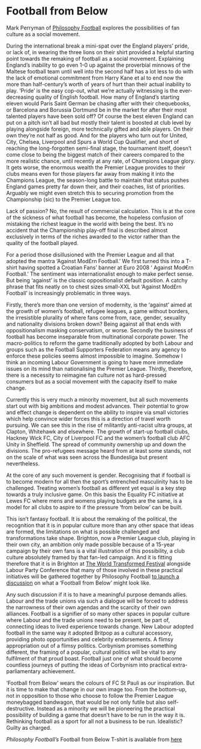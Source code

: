 Football from Below
===================

Mark Perryman of [Philosophy
Football](https://www.philosophyfootball.com/) explores the
possibilities of fan culture as a social movement.

During the international break a mini-spat over the England players’
pride, or lack of, in wearing the three lions on their shirt provided a
helpful starting point towards the remaking of football as a social
movement. Explaining England’s inability to go even 1-0 up against the
proverbial minnows of the Maltese football team until well into the
second half has a lot less to do with the lack of emotional commitment
from Harry Kane et al to end now the more than half-century’s worth of
years of hurt than their actual inability to play. ‘Pride’ is the easy
cop-out, what we’re actually witnessing is the ever-decreasing quality
of English football. How many of England’s starting eleven would Paris
Saint German be chasing after with their chequebooks, or Barcelona and
Borussia Dortmund be in the market for after their most talented players
have been sold off? Of course the best eleven England can put on a pitch
isn’t all bad but mostly their talent is boosted at club level by
playing alongside foreign, more technically gifted and able players. On
their own they’re not half as good. And for the players who turn out for
United, City, Chelsea, Liverpool and Spurs a World Cup Qualifier, and
short of reaching the long-forgotten semi-final stage, the tournament
itself, doesn’t come close to being the biggest match of their careers
compared to the more realistic chance, until recently at any rate, of
Champions League glory. It gets worse, the enormous wealth the Premier
League provides to their clubs means even for those players far away
from making it into the Champions League, the season-long battle to
maintain that status pushes England games pretty far down their, and
their coaches, list of priorities. Arguably we might even stretch this
to securing promotion from the Championship (sic) to the Premier League
too.

Lack of passion? No, the result of commercial calculation. This is at
the core of the sickness of what football has become, the hopeless
confusion of mistaking the richest league in the world with being the
best. It’s no accident that the Championship play-off final is described
almost exclusively in terms of the riches awarded to the victor rather
than the quality of the football played.

For a period those disillusioned with the Premier League and all that
adopted the mantra ‘Against Mod£rn Football.’ We first turned this into
a T-shirt having spotted a Croatian Fans’ banner at Euro 2008 ‘ Against
Mod€rn Football.’ The sentiment was internationalist enough to make
perfect sense. But being ‘against’ is the classic oppositionalist
default position. A catchy phrase that fits neatly on to chest sizes
small-XXL but ‘Against Mod£rn Football’ is increasingly problematic in
three ways.

Firstly, there’s more than one version of modernity, is the ‘against’
aimed at the growth of women’s football, refugee leagues, a game without
borders, the irresistible plurality of where fans come from, race,
gender, sexuality and nationality divisions broken down? Being against
all that ends with oppositionalism masking conservatism, or worse.
Secondly the business of football has become inseparable from
multinational corporate power. The macro-politics to reform the game
traditionally adopted by both Labour and groups such as the Football
Supporters Federation means any agency to enforce these policies seems
almost impossible to imagine. Somehow I think an incoming Labour
Government is going to have more immediate issues on its mind than
nationalising the Premier League. Thirdly, therefore, there is a
necessity to reimagine fan culture not as hard-pressed consumers but as
a social movement with the capacity itself to make change.

Currently this is very much a minority movement, but all such movements
start out with big ambitions and modest advances. Their potential to
grow and effect change is dependent on the ability to inspire via small
victories which help convince wider forces this is a direction of travel
worth pursuing. We can see this in the rise of militantly anti-racist
ultra groups, at Clapton, Whitehawk and elsewhere. The growth of
start-up football clubs, Hackney Wick FC, City of Liverpool FC and the
women’s football club AFC Unity in Sheffield. The spread of community
ownership up and down the divisions. The pro-refugees message heard from
at least some stands, not on the scale of what was seen across the
Bundesliga but present nevertheless.

At the core of any such movement is gender. Recognising that if football
is to become modern for all then the sport’s entrenched masculinity has
to be challenged. Treating women’s football as different yet equal is a
key step towards a truly inclusive game. On this basis the Equality FC
initiative at Lewes FC where mens and womens playing budgets are the
same, is a model for all clubs to aspire to if the pressure ‘from below’
can be built.

This isn’t fantasy football. It is about the remaking of the political,
the recognition that it is in popular culture more than any other space
that ideas are formed, the limitations on what is possible challenged
and transformations take shape. Brighton, now a Premier League club,
playing in their own city, an ambition only made possible because of a
15-year campaign by their own fans is a vital illustration of this
possibility, a club culture absolutely framed by that fan-led campaign.
And it is fitting therefore that it is in Brighton at [The World
Transformed Festival](https://theworldtransformed.org) alongside Labour
Party Conference that many of those involved in these practical
initiatives will be gathered together by Philosophy Football [to launch
a
discussion](https://theworldtransformed.org/sessions/football-from-below/)
on what a ‘Football from Below’ might look like.

Any such discussion if it is to have a meaningful purpose demands
allies. Labour and the trade unions via such a dialogue will be forced
to address the narrowness of their own agendas and the scarcity of their
own alliances. Football is a signifier of so many other spaces in
popular culture where Labour and the trade unions need to be present, be
part of, connecting ideas to lived experience towards change. New Labour
adopted football in the same way it adopted Britpop as a cultural
accessory, providing photo opportunities and celebrity endorsements. A
flimsy appropriation out of a flimsy politics. Corbynism promises
something different, the framing of a popular, cultural politics will be
vital to any fulfilment of that proud boast. Football just one of what
should become countless journeys of putting the ideas of Corbynism into
practical extra-parliamentary achievement.

‘Football from Below’ wears the colours of FC St Pauli as our
inspiration. But it is time to make that change in our own image too.
From the bottom-up, not in opposition to those who choose to follow the
Premier League moneybagged bandwagon, that would be not only futile but
also self-destructive. Instead as a minority we will be pioneering the
practical possibility of building a game that doesn’t have to be run in
the way it is. Rethinking football as a sport for all not a business to
be run. Idealistic? Guilty as charged.

*Philosophy Football’s* Football from Below T-shirt is available from
[here](https://www.philosophyfootball.com/football-from-below-shirt.html)
